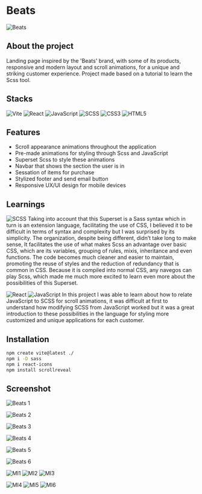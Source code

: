 # Beats
![Beats](https://github.com/ArthurSantDev/Beats/assets/159972613/489d1340-62b5-4a32-af7f-1857ce07ba36)

## About the project
Landing page inspired by the 'Beats' brand, with some of its products, responsive and modern layout and scroll animations, for a unique and striking customer experience. Project made based on a tutorial to learn the Scss tool.


## Stacks
![Vite](https://img.shields.io/badge/vite-%23646CFF.svg?style=for-the-badge&logo=vite&logoColor=white) ![React](https://img.shields.io/badge/React-000000?style=for-the-badge&logo=react) ![JavaScript](https://img.shields.io/badge/javascript-%23323330.svg?style=for-the-badge&logo=javascript&logoColor=%23F7DF1E) ![SCSS](https://img.shields.io/badge/SCSS-hotpink.svg?style=for-the-badge&logo=SASS&logoColor=white) ![CSS3](https://img.shields.io/badge/css3-%231572B6.svg?style=for-the-badge&logo=css3&logoColor=white) ![HTML5](https://img.shields.io/badge/html5-%23E34F26.svg?style=for-the-badge&logo=html5&logoColor=white) 


## Features 
- Scroll appearance animations throughout the application
- Pre-made animations for styling through Scss and JavaScript
- Superset Scss to style these animations
- Navbar that shows the section the user is in
- Sessation of items for purchase
- Stylized footer and send email button
- Responsive UX/UI design for mobile devices


## Learnings
![SCSS](https://img.shields.io/badge/SCSS-hotpink.svg?style=for-the-badge&logo=SASS&logoColor=white) Taking into account that this Superset is a Sass syntax which in turn is an extension language, facilitating the use of CSS, I believed it to be difficult in terms of syntax and complexity but I was surprised by its simplicity. The organization, despite being different, didn’t take long to make sense, It facilitates the use of what makes Scss an advantage over basic CSS, which are its variables, grouping of rules, mixis, inheritance and even functions. The code becomes much cleaner and easier to maintain, promoting the reuse of styles and the reduction of redundancy that is common in CSS. Because it is compiled into normal CSS, any navegos can play Scss, which made me much more excited to learn even more about the possibilities of this Superset.

![React](https://img.shields.io/badge/React-000000?style=for-the-badge&logo=react) ![JavaScript](https://img.shields.io/badge/javascript-%23323330.svg?style=for-the-badge&logo=javascript&logoColor=%23F7DF1E) In this project I was able to learn about how to relate JavaScript to SCSS for scroll animations, it was difficult at first to understand how modifying SCSS from JavaScript worked but it was a great introduction to these possibilities in the language for styling more customized and unique applications for each customer.

## Installation
```bash
npm create vite@latest ./
npm i -D sass
npm i react-icons
npm install scrollreveal
```


## Screenshot
![Beats 1](https://github.com/ArthurSantDev/Beats/assets/159972613/7550dad3-799b-4f77-9439-711d7e82d2b2)

![Beats 2](https://github.com/ArthurSantDev/Beats/assets/159972613/0e116d03-38a5-4cdf-ba53-0bcb99c007b6)

![Beats 3](https://github.com/ArthurSantDev/Beats/assets/159972613/a3816570-f30f-426e-911c-8cdb72e37bd4)

![Beats 4](https://github.com/ArthurSantDev/Beats/assets/159972613/28d3e169-f91f-4b38-a18f-90085d3b6334)

![Beats 5](https://github.com/ArthurSantDev/Beats/assets/159972613/cb7763bc-d935-4477-9f8d-e5ee8e93f380)

![Beats 6](https://github.com/ArthurSantDev/Beats/assets/159972613/1a30388e-d7d7-4490-81cb-51db3cc46679)

![MI1](https://github.com/ArthurSantDev/Beats/assets/159972613/0d34361b-1b19-47a7-a2e0-b73febae2c6b)
![MI2](https://github.com/ArthurSantDev/Beats/assets/159972613/8eb75dbd-ec75-4207-9444-b2b5c16f6dcc)
![MI3](https://github.com/ArthurSantDev/Beats/assets/159972613/c13ccea0-9f49-43ba-b1a6-edc3302d1e82)

![MI4](https://github.com/ArthurSantDev/Beats/assets/159972613/70a2262d-c7f3-493b-871e-52eb1111e7a5)
![MI5](https://github.com/ArthurSantDev/Beats/assets/159972613/f6af51a9-6c61-49a6-9048-bbc4ce450741)
![MI6](https://github.com/ArthurSantDev/Beats/assets/159972613/2a352921-0235-4b5f-ac4d-e82167d10ad1)